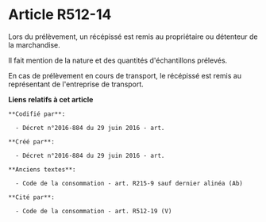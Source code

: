 # Article R512-14

Lors du prélèvement, un récépissé est remis au propriétaire ou détenteur de la marchandise.

Il fait mention de la nature et des quantités d'échantillons prélevés.

En cas de prélèvement en cours de transport, le récépissé est remis au représentant de l'entreprise de transport.

**Liens relatifs à cet article**

	**Codifié par**:

	  - Décret n°2016-884 du 29 juin 2016 - art.

	**Créé par**:

	  - Décret n°2016-884 du 29 juin 2016 - art.

	**Anciens textes**:

	  - Code de la consommation - art. R215-9 sauf dernier alinéa (Ab)

	**Cité par**:

	  - Code de la consommation - art. R512-19 (V)
